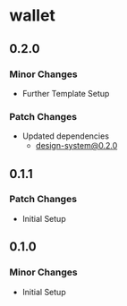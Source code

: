 # wallet

## 0.2.0

### Minor Changes

- Further Template Setup

### Patch Changes

- Updated dependencies
  - design-system@0.2.0

## 0.1.1

### Patch Changes

- Initial Setup

## 0.1.0

### Minor Changes

- Initial Setup

